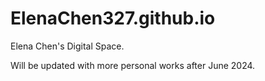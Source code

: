 # ElenaChen327.github.io

Elena Chen's Digital Space.

Will be updated with more personal works after June 2024.
